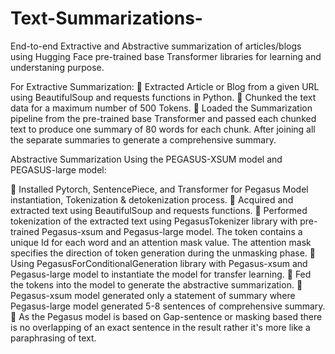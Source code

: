 # Text-Summarizations-
End-to-end Extractive and Abstractive summarization of articles/blogs using Hugging Face pre-trained base Transformer libraries for learning and understaning purpose.

For Extractive Summarization:
	Extracted Article or Blog from a given URL using BeautifulSoup and requests functions in Python.
	Chunked the text data for a maximum number of  500 Tokens.
	Loaded the  Summarization pipeline from the pre-trained base Transformer and passed each chunked text to produce one summary of 80 words for each chunk. After joining   all the separate summaries to generate a comprehensive summary.


Abstractive Summarization Using the PEGASUS-XSUM model and PEGASUS-large model:

	Installed Pytorch, SentencePiece, and Transformer for Pegasus Model instantiation, Tokenization & detokenization process.
	Acquired and extracted text using BeautifulSoup and requests functions.
	Performed tokenization of the extracted text using PegasusTokenizer library with pre-trained Pegasus-xsum and Pegasus-large model. The token contains a unique Id for each word and an attention mask value. The attention mask specifies the direction of token generation during the unmasking phase.
	Using PegasusForConditionalGeneration library with Pegasus-xsum and Pegasus-large model to instantiate the model for transfer learning.
	Fed the tokens into the model to generate the abstractive summarization. 
	Pegasus-xsum model generated only a statement of summary where Pegasus-large model generated 5-8 sentences of comprehensive summary.
	As the Pegasus model is based on Gap-sentence or masking based there is no overlapping of an exact sentence in the result rather it's more like a paraphrasing of text.
